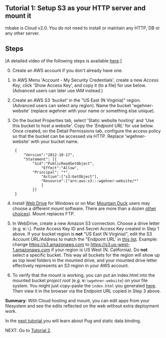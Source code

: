 ## Tutorial 1: Setup S3 as your HTTP server and mount it

mbake is Cloud v2.0. You do not need to install or maintain any HTTP, DB or any other server.

## Steps

[A detailed video of the following steps is available <a href="http://wgehnerlab1.mBake.org.s3-website-us-east-1.amazonaws.com/lab1v0.html">here</a>.]

0. Create an AWS account if you don't already have one.

1. In AWS Menu 'Account - My Security Credentials', create a new _Access Key_, click 'Show Access Key', and copy it (to a file) for use below. (Advanced users can later use IAM instead.)

2. Create an AWS S3 _'bucket'_ in the "US East (N Virginia)" region. (Advanced users can select any region). Name the bucket 'wgehner-website' (replace wgehner with your name or something else unique).

3. <a name="configure"></a>On the bucket Properties tab, select 'Static website hosting' and 'Use this bucket to host a website'. Copy the _'Endpoint URL'_ for use below. Once created, on the Detail Permissions tab, configure the access policy so that the bucket can be accessed via HTTP. Replace 'wgehner-website' with your bucket name.

		{
			"Version":"2012-10-17",
			"Statement": [{
				"Sid":"PublicReadGetObject",
					"Effect":"Allow",
				"Principal": "*",
					"Action":["s3:GetObject"],
					"Resource":["arn:aws:s3:::wgehner-website/*"
					]
				}]
		}

4. Install [Web Drive](https://webdrive.com) for Windows or on Mac [Mountain Duck](https://mountainduck.io) users may choose a different _mount_ software. There are more than a dozen [other choices](https://tinyurl.com/y9rlmr4t)). Mount replaces FTP.

5. In WebDrive, create a new Amazon S3 connection. Choose a drive letter (e.g. `W:\`). Paste Access Key ID and Secret Access Key created in Step 1 above. If your bucket region is __not__ "US East (N Virginia)", edit the S3 Account URL/Address to match the "Endpoint URL' in [this list](https://docs.aws.amazon.com/general/latest/gr/rande.html#s3_region). Example: change https://s3.amazonaws.com to https://s3.us-west-1.amazonaws.com if your region is US West (N. California). Do __not__ select a specific bucket. This way all buckets for the region will show up as top level folders in the mounted drive, and your mounted drive letter effectively represents an S3 region in your AWS account. 

6. To verify that the mount is working, you can put an index.html into the mounted bucket _project root_ (e.g. `W:\wgehner-website`) on your file system. You might just copy-paste the `index.html` you generated [here](../mbake/#how-to-create-a-hello-world-app-with-mbake). Then view it in the browser via the Endpoint URL copied in Step 3 above.

__Summary__: With Cloud hosting and mount, you can edit apps from your filesystem and see the edits reflected on the web without extra deployment work.

In the [next tutorial ](/t2/) you will learn about Pug and static data binding.

NEXT: Go to [Tutorial 2](/t2/).

